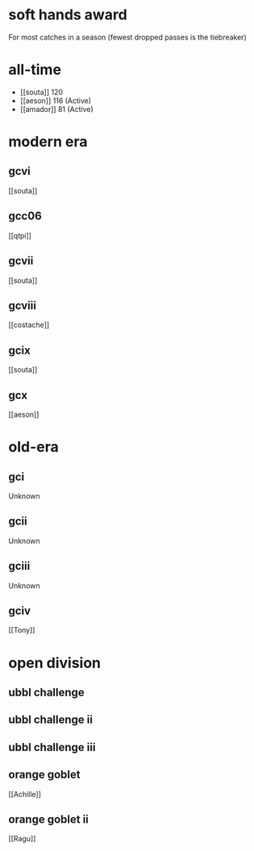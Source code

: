 # soft hands award

For most catches in a season (fewest dropped passes is the tiebreaker)

# all-time

* [[souta]] 120
* [[aeson]] 116 (Active)
* [[amador]] 81 (Active)

# modern era

## gcvi

[[souta]]

## gcc06

[[qtpi]]

## gcvii

[[souta]]

## gcviii

[[costache]]

## gcix

[[souta]]

## gcx

[[aeson]]

# old-era

## gci

Unknown

## gcii

Unknown

## gciii

Unknown

## gciv

[[Tony]]

# open division

## ubbl challenge

## ubbl challenge ii

## ubbl challenge iii

## orange goblet

[[Achille]]

## orange goblet ii

[[Ragu]]

